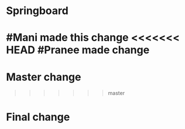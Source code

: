 # Springboard

#Mani made this change
<<<<<<< HEAD
#Pranee made change
=======
# Master change
>>>>>>> master

# Final change
